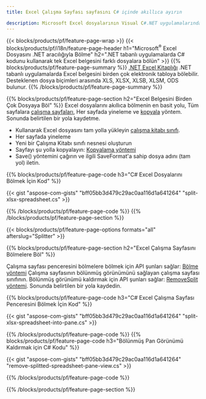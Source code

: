 ```yaml
---
title: Excel Çalışma Sayfası sayfasını C# içinde akıllıca ayırın

description: Microsoft Excel dosyalarının Visual C#.NET uygulamalarında birden çok dosyaya nasıl bölüneceğini açıklayan C# kaynak kodları
---
```

{{< blocks/products/pf/feature-page-wrap >}}
{{< blocks/products/pf/i18n/feature-page-header h1="Microsoft<sup>&reg;</sup> Excel Dosyasını .NET aracılığıyla Bölme" h2=".NET tabanlı uygulamalarda C# kodunu kullanarak tek Excel belgesini farklı dosyalara bölün" >}}
{{% blocks/products/pf/feature-page-summary %}}
[.NET Excel Kitaplığı](/cells/net/) .NET tabanlı uygulamalarda Excel belgesini birden çok elektronik tabloya bölebilir. Desteklenen dosya biçimleri arasında XLS, XLSX, XLSB, XLSM, ODS bulunur.
{{% /blocks/products/pf/feature-page-summary %}}

{{% blocks/products/pf/feature-page-section h2="Excel Belgesini Birden Çok Dosyaya Böl" %}}
Excel dosyalarını akıllıca bölmenin en basit yolu, Tüm sayfalara [çalışma sayfaları](https://reference.aspose.com/cells/net/aspose.cells/workbook/properties/worksheets), Her sayfada yineleme ve [kopyala](https://reference.aspose.com/cells/net/aspose.cells/worksheet/methods/copy) yöntem. Sonunda belirtilen bir yola kaydetme. 

+ Kullanarak Excel dosyasını tam yolla yükleyin [çalışma kitabı sınıfı](https://reference.aspose.com/cells/net/aspose.cells/workbook).
+ Her sayfada yineleme
+ Yeni bir Çalışma Kitabı sınıfı nesnesi oluşturun
+ Sayfayı şu yolla kopyalayın: [Kopyalama yöntemi](https://reference.aspose.com/cells/net/aspose.cells/worksheet/methods/copy)
+ Save() yöntemini çağırın ve ilgili SaveFormat'a sahip dosya adını (tam yol) iletin.

{{% blocks/products/pf/feature-page-code h3="C# Excel Dosyalarını Bölmek İçin Kod" %}}

{{< gist "aspose-com-gists" "bff05bb3d479c29ac0aa116d1a641264" "split-xlsx-spreadsheet.cs" >}}

{{% /blocks/products/pf/feature-page-code %}}
{{% /blocks/products/pf/feature-page-section %}}

{{< blocks/products/pf/feature-page-options formats="all" afterslug="Splitter" >}}

{{% blocks/products/pf/feature-page-section h2="Excel Çalışma Sayfasını Bölmelere Böl" %}}

Çalışma sayfası penceresini bölmelere bölmek için API şunları sağlar: [Bölme yöntemi](https://reference.aspose.com/cells/net/aspose.cells/worksheet/methods/split) Çalışma sayfasının bölünmüş görünümünü sağlayan çalışma sayfası sınıfının. Bölünmüş görünümü kaldırmak için API şunları sağlar: [RemoveSplit yöntemi](https://reference.aspose.com/cells/net/aspose.cells/worksheet/methods/removesplit). Sonunda belirtilen bir yola kaydedin. 

{{% blocks/products/pf/feature-page-code h3="C# Excel Çalışma Sayfası Penceresini Bölmek İçin Kod" %}}

{{< gist "aspose-com-gists" "bff05bb3d479c29ac0aa116d1a641264" "split-xlsx-spreadsheet-into-pane.cs" >}}

{{% /blocks/products/pf/feature-page-code %}}
{{% blocks/products/pf/feature-page-code h3="Bölünmüş Pan Görünümü Kaldırmak için C# Kodu" %}}

{{< gist "aspose-com-gists" "bff05bb3d479c29ac0aa116d1a641264" "remove-splitted-spreadsheet-pane-view.cs" >}}

{{% /blocks/products/pf/feature-page-code %}}

{{% /blocks/products/pf/feature-page-section %}}
